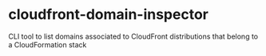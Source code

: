 # cloudfront-domain-inspector
CLI tool to list domains associated to CloudFront distributions that belong to a CloudFormation stack

